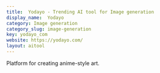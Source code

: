 ```yaml
---
title:  Yodayo - Trending AI tool for Image generation
display_name:  Yodayo
category: Image generation
category_slug: image-generation
key: yodayo_com
website: https://yodayo.com/
layout: aitool
---
```


Platform for creating anime-style art.
